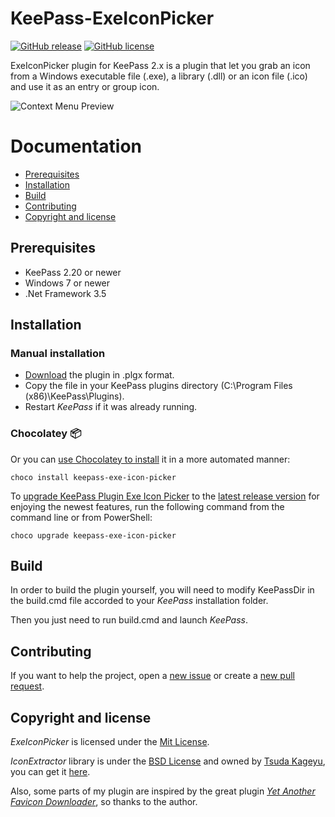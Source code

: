 # KeePass-ExeIconPicker
[![GitHub release](https://img.shields.io/github/release/eveldee0680/KeePass-ExeIconPicker.svg)](https://github.com/eveldee0680/KeePass-ExeIconPicker/releases/latest) [![GitHub license](https://img.shields.io/badge/license-MIT-blue.svg)](https://github.com/eveldee0680/KeePass-ExeIconPicker/blob/master/LICENSE)

ExeIconPicker plugin for KeePass 2.x is a plugin that let you grab an icon from a Windows executable file (.exe), a library (.dll) or an icon file (.ico) and use it as an entry or group icon.

![Context Menu Preview](Docs/Preview/Preview1.gif)

# Documentation

- [Prerequisites](#prerequisites)
- [Installation](#installation)
- [Build](#build)
- [Contributing](#contributing)
- [Copyright and license](#copyright-and-license)

## Prerequisites

- KeePass 2.20 or newer
- Windows 7 or newer
- .Net Framework 3.5

## Installation

### Manual installation

- [Download](https://github.com/eveldee0680/KeePass-ExeIconPicker/releases) the plugin in .plgx format.
- Copy the file in your KeePass plugins directory (C:\Program Files (x86)\KeePass\Plugins).
- Restart *KeePass* if it was already running.


### Chocolatey 📦 
Or you can [use Chocolatey to install](https://community.chocolatey.org/packages/keepass-exe-icon-picker#install) it in a more automated manner:

```
choco install keepass-exe-icon-picker
```

To [upgrade KeePass Plugin Exe Icon Picker](https://community.chocolatey.org/packages/keepass-exe-icon-picker#upgrade) to the [latest release version](https://community.chocolatey.org/packages/keepass-exe-icon-picker#versionhistory) for enjoying the newest features, run the following command from the command line or from PowerShell:

```
choco upgrade keepass-exe-icon-picker
```

## Build

In order to build the plugin yourself, you will need to modify KeePassDir in the build.cmd file accorded to your *KeePass* installation folder.

Then you just need to run build.cmd and launch *KeePass*.

## Contributing

If you want to help the project, open a [new issue](https://github.com/eveldee0680/KeePass-ExeIconPicker/issues) or create a [new pull request](https://github.com/eveldee0680/KeePass-ExeIconPicker/pulls).

## Copyright and license

*ExeIconPicker* is licensed under the [Mit License](LICENSE).

*IconExtractor* library is under the [BSD License](https://opensource.org/licenses/bsd-license.php) and owned by [Tsuda Kageyu](https://www.codeproject.com/script/Membership/View.aspx?mid=5207992), you can get it [here](https://www.codeproject.com/Articles/26824/Extract-icons-from-EXE-or-DLL-files).

Also, some parts of my plugin are inspired by the great plugin [_Yet Another Favicon Downloader_](https://github.com/navossoc/KeePass-Yet-Another-Favicon-Downloader), so thanks to the author.
